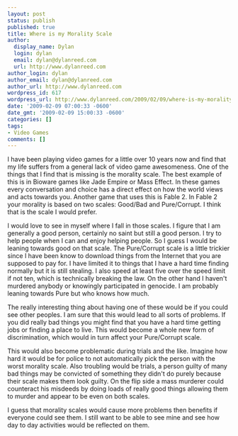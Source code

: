 ```yaml
---
layout: post
status: publish
published: true
title: Where is my Morality Scale
author:
  display_name: Dylan
  login: dylan
  email: dylan@dylanreed.com
  url: http://www.dylanreed.com
author_login: dylan
author_email: dylan@dylanreed.com
author_url: http://www.dylanreed.com
wordpress_id: 617
wordpress_url: http://www.dylanreed.com/2009/02/09/where-is-my-morality-scale/
date: '2009-02-09 07:00:33 -0600'
date_gmt: '2009-02-09 15:00:33 -0600'
categories: []
tags:
- Video Games
comments: []
---
```

<p>I have been playing video games for a little over 10 years now and find that my life suffers from a general lack of video game awesomeness. One of the things that I find that is missing is the morality scale. The best example of this is in Bioware games like Jade Empire or Mass Effect. In these games every conversation and choice has a direct effect on how the world views and acts towards you. Another game that uses this is Fable 2. In Fable 2 your morality is based on two scales: Good&#47;Bad and Pure&#47;Corrupt. I think that is the scale I would prefer.</p>
<p>I would love to see in myself where I fall in those scales. I figure that I am generally a good person, certainly no saint but still a good person. I try to help people when I can and enjoy helping people. So I guess I would be leaning towards good on that scale. The Pure&#47;Corrupt scale is a little trickier since I have been know to download things from the Internet that you are supposed to pay for. I have limited it to things that I have a hard time finding normally but it is still stealing. I also speed at least five over the speed limit if not ten, which is technically breaking the law. On the other hand I haven't murdered anybody or knowingly participated in genocide. I am probably leaning towards Pure but who knows how much.</p>
<p>The really interesting thing about having one of these would be if you could see other peoples. I am sure that this would lead to all sorts of problems. If you did really bad things you might find that you have a hard time getting jobs or finding a place to live. This would become a whole new form of discrimination, which would in turn affect your Pure&#47;Corrupt scale.</p>
<p>This would also become problematic during trials and the like. Imagine how hard it would be for police to not automatically pick the person with the worst morality scale. Also troubling would be trials, a person guilty of many bad things may be convicted of something they didn't do purely because their scale makes them look guilty. On the flip side a mass murderer could counteract his misdeeds by doing loads of really good things allowing them to murder and appear to be even on both scales.</p>
<p>I guess that morality scales would cause more problems then benefits if everyone could see them. I still want to be able to see mine and see how day to day activities would be reflected on them.</p>
